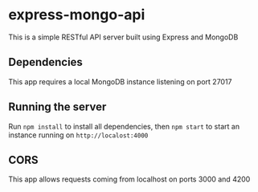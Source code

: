 # express-mongo-api

This is a simple RESTful API server built using Express and MongoDB

## Dependencies

This app requires a local MongoDB instance listening on port 27017

## Running the server

Run `npm install` to install all dependencies, then `npm start` to start an instance running on `http://localost:4000`

## CORS

This app allows requests coming from localhost on ports 3000 and 4200
